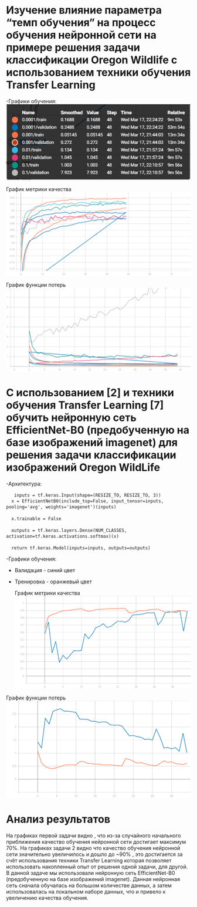 # Изучение влияние параметра “темп обучения” на процесс обучения нейронной сети на примере решения задачи классификации Oregon Wildlife с использованием техники обучения Transfer Learning

-Графики обучения:
 ![alt text](loss1.jpg)
   
   График метрики качества
  ![SVG example](./metriks1.svg)
  
  График функции потерь
  ![SVG example](./loss1.svg)


# С использованием [2] и техники обучения Transfer Learning [7] обучить нейронную сеть EfficientNet-B0 (предобученную на базе изображений imagenet) для решения задачи классификации изображений Oregon WildLife
-Архитектура:

```
   inputs = tf.keras.Input(shape=(RESIZE_TO, RESIZE_TO, 3))
  x = EfficientNetB0(include_top=False, input_tensor=inputs, pooling='avg', weights='imagenet')(inputs)
  
  x.trainable = False
  
  outputs = tf.keras.layers.Dense(NUM_CLASSES, activation=tf.keras.activations.softmax)(x)

  return tf.keras.Model(inputs=inputs, outputs=outputs)
```

-Графики обучения:
 - Валидация - синий цвет
 - Тренировка - оранжевый цвет
   
   График метрики качества
  ![SVG example](./epoch_categorical_accuracy_2.svg)
  
  График функции потерь
  ![SVG example](./epoch_loss_2.svg)

 # Анализ результатов
 На графиках первой задачи видно , что из-за случайного начального приближения качество обучения нейронной сети достигает максимум 70%. На графиках задачи 2 видно что качество обучения нейронной сети значительно увеличилось и дошло до ~90% , это достигается за счёт использования техники Transfer Learning которая позволяет использовать накопленный опыт от решения одной задачи, для другой. В данной задаче мы использовали нейронную сеть EfficientNet-B0 (предобученную на базе изображений imagenet). Данная нейронная сеть сначала обучалась на большом количестве данных, а затем использовалась на локальном наборе данных, что и привело к увеличению качества обучения.
